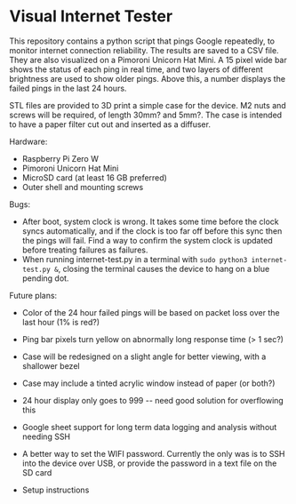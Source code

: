# Visual Internet Tester

This repository contains a python script that pings Google repeatedly, to monitor internet connection reliability. The results are saved to a CSV file. They are also visualized on a Pimoroni Unicorn Hat Mini. A 15 pixel wide bar shows the status of each ping in real time, and two layers of different brightness are used to show older pings. Above this, a number displays the failed pings in the last 24 hours.

STL files are provided to 3D print a simple case for the device. M2 nuts and screws will be required, of length 30mm? and 5mm?. The case is intended to have a paper filter cut out and inserted as a diffuser.


Hardware:
  - Raspberry Pi Zero W
  - Pimoroni Unicorn Hat Mini
  - MicroSD card (at least 16 GB preferred)
  - Outer shell and mounting screws


Bugs:
  - After boot, system clock is wrong. It takes some time before the clock syncs automatically, and if the clock is too far off before this sync then the pings will fail. Find a way to confirm the system clock is updated before treating failures as failures.
  - When running internet-test.py in a terminal with `sudo python3 internet-test.py &`, closing the terminal causes the device to hang on a blue pending dot.

Future plans:
  - Color of the 24 hour failed pings will be based on packet loss over the last hour (1% is red?)
  - Ping bar pixels turn yellow on abnormally long response time (> 1 sec?)
  - Case will be redesigned on a slight angle for better viewing, with a shallower bezel
  - Case may include a tinted acrylic window instead of paper (or both?)
  - 24 hour display only goes to 999 -- need good solution for overflowing this
  - Google sheet support for long term data logging and analysis without needing SSH
  - A better way to set the WIFI password. Currently the only was is to SSH into the device over USB, or provide the password in a text file on the SD card

  - Setup instructions
